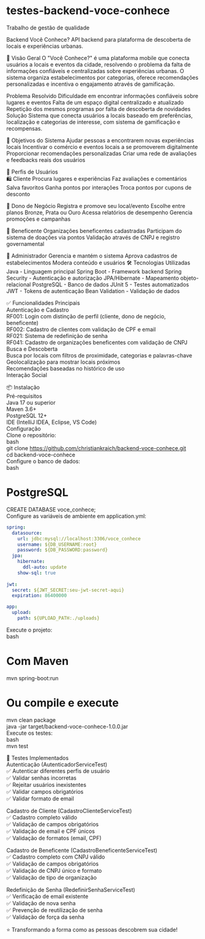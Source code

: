# testes-backend-voce-conhece

Trabalho de gestão de qualidade

Backend Você Conhece?
API backend para plataforma de descoberta de locais e experiências urbanas.

🧩 Visão Geral
O "Você Conhece?" é uma plataforma mobile que conecta usuários a locais e eventos da cidade, resolvendo o problema da falta de informações confiáveis e centralizadas sobre experiências urbanas. O sistema organiza estabelecimentos por categorias, oferece recomendações personalizadas e incentiva o engajamento através de gamificação.

Problema Resolvido
Dificuldade em encontrar informações confiáveis sobre lugares e eventos
Falta de um espaço digital centralizado e atualizado
Repetição dos mesmos programas por falta de descoberta de novidades
Solução
Sistema que conecta usuários a locais baseado em preferências, localização e categorias de interesse, com sistema de gamificação e recompensas.

🎯 Objetivos do Sistema
Ajudar pessoas a encontrarem novas experiências locais
Incentivar o comércio e eventos locais a se promoverem digitalmente
Proporcionar recomendações personalizadas
Criar uma rede de avaliações e feedbacks reais dos usuários

👥 Perfis de Usuários  
🛍 Cliente
Procura lugares e experiências
Faz avaliações e comentários
Salva favoritos
Ganha pontos por interações
Troca pontos por cupons de desconto

🏪 Dono de Negócio
Registra e promove seu local/evento
Escolhe entre planos Bronze, Prata ou Ouro
Acessa relatórios de desempenho
Gerencia promoções e campanhas

💎 Beneficente
Organizações beneficentes cadastradas
Participam do sistema de doações via pontos
Validação através de CNPJ e registro governamental

🔧 Administrador
Gerencia e mantém o sistema
Aprova cadastros de estabelecimentos
Modera conteúdo e usuários
🛠 Tecnologias Utilizadas
Java - Linguagem principal
Spring Boot - Framework backend
Spring Security - Autenticação e autorização
JPA/Hibernate - Mapeamento objeto-relacional
PostgreSQL - Banco de dados
JUnit 5 - Testes automatizados
JWT - Tokens de autenticação
Bean Validation - Validação de dados

✅ Funcionalidades Principais  
Autenticação e Cadastro  
RF001: Login com distinção de perfil (cliente, dono de negócio, beneficente)  
RF002: Cadastro de clientes com validação de CPF e email  
RF021: Sistema de redefinição de senha  
RF041: Cadastro de organizações beneficentes com validação de CNPJ  
Busca e Descoberta  
Busca por locais com filtros de proximidade, categorias e palavras-chave  
Geolocalização para mostrar locais próximos  
Recomendações baseadas no histórico de uso  
Interação Social  

📦 Instalação  
Pré-requisitos  
Java 17 ou superior  
Maven 3.6+  
PostgreSQL 12+  
IDE (IntelliJ IDEA, Eclipse, VS Code)  
Configuração  
Clone o repositório:  
bash  
git clone https://github.com/christiankraich/backend-voce-conhece.git  
cd backend-voce-conhece  
Configure o banco de dados:  
bash  

# PostgreSQL  
CREATE DATABASE voce_conhece;  
Configure as variáveis de ambiente em application.yml:  

```yaml
spring:
  datasource:
    url: jdbc:mysql://localhost:3306/voce_conhece
    username: ${DB_USERNAME:root}
    password: ${DB_PASSWORD:password}
  jpa:
    hibernate:
      ddl-auto: update
    show-sql: true
  
jwt:
  secret: ${JWT_SECRET:seu-jwt-secret-aqui}
  expiration: 86400000

app:
  upload:
    path: ${UPLOAD_PATH:./uploads}
```
    
Execute o projeto:  
bash  
# Com Maven  
mvn spring-boot:run  

# Ou compile e execute  
mvn clean package  
java -jar target/backend-voce-conhece-1.0.0.jar  
Execute os testes:  
bash  
mvn test  

🧪 Testes Implementados  
Autenticação (AutenticadorServiceTest)  
✅ Autenticar diferentes perfis de usuário  
✅ Validar senhas incorretas  
✅ Rejeitar usuários inexistentes  
✅ Validar campos obrigatórios  
✅ Validar formato de email  

Cadastro de Cliente (CadastroClienteServiceTest)  
✅ Cadastro completo válido  
✅ Validação de campos obrigatórios  
✅ Validação de email e CPF únicos  
✅ Validação de formatos (email, CPF)  

Cadastro de Beneficente (CadastroBeneficenteServiceTest)  
✅ Cadastro completo com CNPJ válido  
✅ Validação de campos obrigatórios  
✅ Validação de CNPJ único e formato  
✅ Validação de tipo de organização  

Redefinição de Senha (RedefinirSenhaServiceTest)  
✅ Verificação de email existente  
✅ Validação de nova senha  
✅ Prevenção de reutilização de senha  
✅ Validação de força da senha  

⭐ Transformando a forma como as pessoas descobrem sua cidade!
